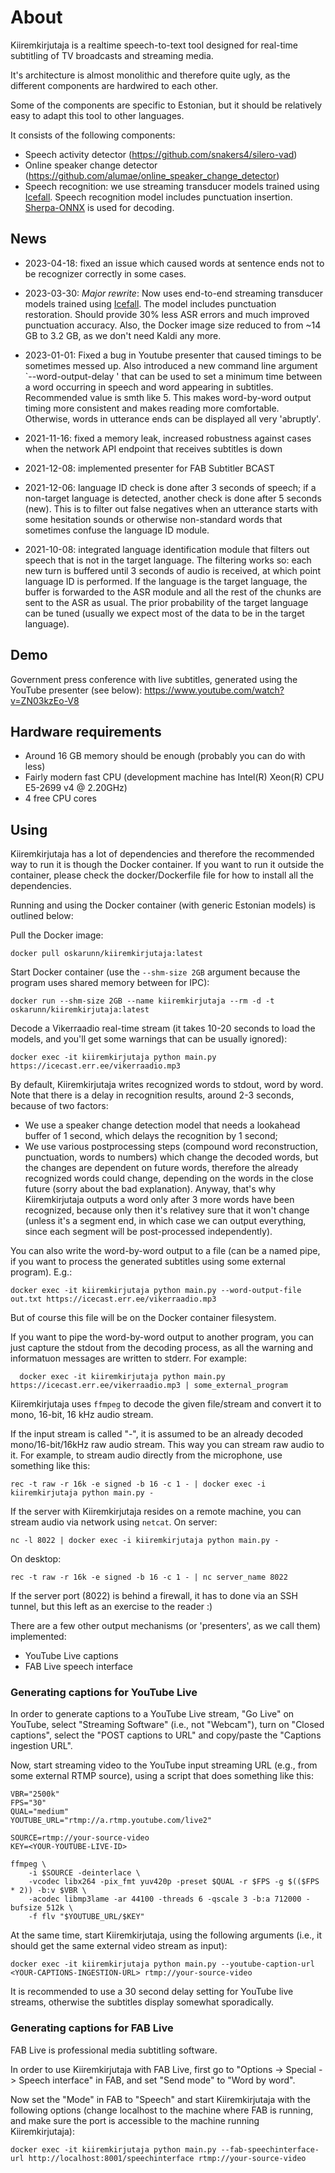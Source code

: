 # About

Kiiremkirjutaja is a realtime speech-to-text tool designed for real-time subtitling of TV broadcasts
and streaming media.

It's architecture is almost monolithic and therefore quite ugly, as the different components are hardwired to each other.

Some of the components are specific to Estonian, but it should be relatively easy to adapt this tool
to other languages.

It consists of the following components:

  * Speech activity detector (https://github.com/snakers4/silero-vad)
  * Online speaker change detector (https://github.com/alumae/online_speaker_change_detector)
  * Speech recognition: we use streaming transducer models trained using [Icefall](https://github.com/k2-fsa/icefall). Speech recognition model
  includes punctuation insertion. [Sherpa-ONNX](https://github.com/k2-fsa/sherpa-onnx) is used for decoding.
  

## News
  * 2023-04-18: fixed an issue which caused words at sentence ends not to be recognizer correctly in some cases.

  * 2023-03-30: *Major rewrite*: Now uses end-to-end streaming transducer models trained using [Icefall](https://github.com/k2-fsa/icefall).
  The model includes punctuation restoration. Should provide 30% less ASR errors and much improved punctuation accuracy.
  Also, the Docker image size reduced to from ~14 GB to 3.2 GB, as we don't need Kaldi any more.
  * 2023-01-01: Fixed a bug in Youtube presenter that caused timings to be sometimes messed up. Also introduced
  a new command line argument `--word-output-delay <seconds>' that can be used to set a minimum time between a word
  occurring in speech and word appearing in subtitles. Recommended value is smth like 5. This makes word-by-word output
  timing more consistent and makes reading more comfortable. 
  Otherwise, words in utterance ends can be displayed all very 'abruptly'.

  * 2021-11-16: fixed a memory leak, increased robustness against cases when the network API endpoint that receives
  subtitles is down

  * 2021-12-08: implemented presenter for FAB Subtitler BCAST 

  * 2021-12-06: language ID check is done after 3 seconds of speech; if a non-target language is detected,
  another check is done after 5 seconds (new). This is to filter out false negatives when an utterance starts with 
  some hesitation sounds or otherwise non-standard words that sometimes confuse the language ID module.

  * 2021-10-08: integrated language identification module that filters out speech that is not in the target language.
  The filtering works so: each new turn is buffered until 3 seconds of audio is received, at which point language ID
  is performed. If the language is the target language, the buffer is forwarded to the ASR module and all the rest of the chunks
  are sent to the ASR as usual. The prior probability of the target language can be tuned (usually we expect most of 
  the data to be in the target language).

## Demo

Government press conference with live subtitles, generated using the YouTube presenter (see below):
https://www.youtube.com/watch?v=ZN03kzEo-V8

## Hardware requirements

  - Around 16 GB memory should be enough (probably you can do with less)
  - Fairly modern fast CPU (development machine has Intel(R) Xeon(R) CPU E5-2699 v4 @ 2.20GHz)
  - 4 free CPU cores


## Using

Kiiremkirjutaja has a lot of dependencies and therefore the recommended way to run it is though the Docker container. 
If you want to run it outside the container, please check the docker/Dockerfile file for how to
install all the dependencies.

Running and using the Docker container (with generic Estonian models) is outlined below:

Pull the Docker image:

    docker pull oskarunn/kiiremkirjutaja:latest

Start Docker container (use the `--shm-size 2GB` argument because the program uses shared memory between for IPC):

    docker run --shm-size 2GB --name kiiremkirjutaja --rm -d -t oskarunn/kiiremkirjutaja:latest

Decode a Vikerraadio real-time stream (it takes 10-20 seconds to load the models, and you'll get some warnings that can be usually ignored):

    docker exec -it kiiremkirjutaja python main.py https://icecast.err.ee/vikerraadio.mp3

By default, Kiiremkirjutaja writes recognized words to stdout, word by word. Note that there is a delay 
in recognition results, around 2-3 seconds, because of two factors:

  - We use a speaker change detection model that needs a lookahead buffer of 1 second, which delays the recognition by 1 second;
  - We use various postprocessing steps (compound word reconstruction, punctuation, words to numbers) which change the decoded
  words, but the changes are dependent on future words, therefore the already recognized words could change, 
  depending on the words in the close future (sorry about the bad explanation). Anyway, that's why Kiiremkirjutaja outputs
  a word only after 3 more words have been recognized, because only then it's relativey sure that it won't change
  (unless it's a segment end, in which case we can output everything, since
  each segment will be post-processed independently).

You can also write the word-by-word output to a file (can be a named pipe, if you want to process the generated
subtitles using some external program). E.g.:

    docker exec -it kiiremkirjutaja python main.py --word-output-file out.txt https://icecast.err.ee/vikerraadio.mp3

But of course this file will be on the Docker container filesystem.

If you want to pipe the word-by-word output to another program, you can just capture the stdout from the decoding process,
as all the warning and informatuon messages are written to stderr. For example:

      docker exec -it kiiremkirjutaja python main.py https://icecast.err.ee/vikerraadio.mp3 | some_external_program

Kiiremkirjutaja uses `ffmpeg` to decode the given file/stream and convert it to mono, 16-bit, 16 kHz audio stream. 

If the input stream
is called "-", it is assumed to be an already decoded mono/16-bit/16kHz raw audio stream. This way you can stream raw audio to it. For example, to stream
audio directly from the microphone, use something like this:

    rec -t raw -r 16k -e signed -b 16 -c 1 - | docker exec -i kiiremkirjutaja python main.py -

If the server with Kiiremkirjutaja resides on a remote machine, you can stream audio via network using `netcat`. On server:

    nc -l 8022 | docker exec -i kiiremkirjutaja python main.py -

On desktop:

    rec -t raw -r 16k -e signed -b 16 -c 1 - | nc server_name 8022

If the server port (8022) is behind a firewall, it has to done via an SSH tunnel, but this left as an exercise to the reader :)

There are a few other output mechanisms (or 'presenters', as we call them) implemented:

  - YouTube Live captions
  - FAB Live speech interface


### Generating captions for YouTube Live

In order to generate captions to a YouTube Live stream, "Go Live" on YouTube, select "Streaming Software" (i.e., not "Webcam"), turn on "Closed captions",
select the "POST captions to URL" and copy/paste the "Captions ingestion URL".

Now, start streaming video to the YouTube input streaming URL (e.g., from some external RTMP source), using a script that does something like this:

    VBR="2500k"
    FPS="30"   
    QUAL="medium"
    YOUTUBE_URL="rtmp://a.rtmp.youtube.com/live2"

    SOURCE=rtmp://your-source-video
    KEY=<YOUR-YOUTUBE-LIVE-ID>

    ffmpeg \
        -i $SOURCE -deinterlace \
        -vcodec libx264 -pix_fmt yuv420p -preset $QUAL -r $FPS -g $(($FPS * 2)) -b:v $VBR \
        -acodec libmp3lame -ar 44100 -threads 6 -qscale 3 -b:a 712000 -bufsize 512k \
        -f flv "$YOUTUBE_URL/$KEY"


At the same time, start Kiiremkirjutaja, using the following arguments (i.e., it should get the same external video stream as input):

    docker exec -it kiiremkirjutaja python main.py --youtube-caption-url <YOUR-CAPTIONS-INGESTION-URL> rtmp://your-source-video

It is recommended to use a 30 second delay setting for YouTube live streams, otherwise the subtitles display somewhat
sporadically.

### Generating captions for FAB Live

FAB Live is professional media subtitling software. 

In order to use Kiiremkirjutaja with FAB Live, first go to "Options -> Special -> Speech interface" in FAB, and set "Send mode" to "Word by word".

Now set the "Mode" in FAB to "Speech" and start Kiiremkirjutaja with the following options (change localhost to the machine where FAB is running,
and make sure the port is accessible to the machine running Kiiremkirjutaja):

    docker exec -it kiiremkirjutaja python main.py --fab-speechinterface-url http://localhost:8001/speechinterface rtmp://your-source-video



 
